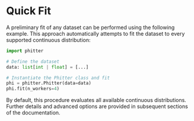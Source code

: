 # Quick Fit

A preliminary fit of any dataset can be performed using the following example. This approach automatically attempts to fit the dataset to every supported continuous distribution:

```python
import phitter

# Define the dataset
data: list[int | float] = [...]

# Instantiate the Phitter class and fit
phi = phitter.Phitter(data=data)
phi.fit(n_workers=4)
```

By default, this procedure evaluates all available continuous distributions. Further details and advanced options are provided in subsequent sections of the documentation.